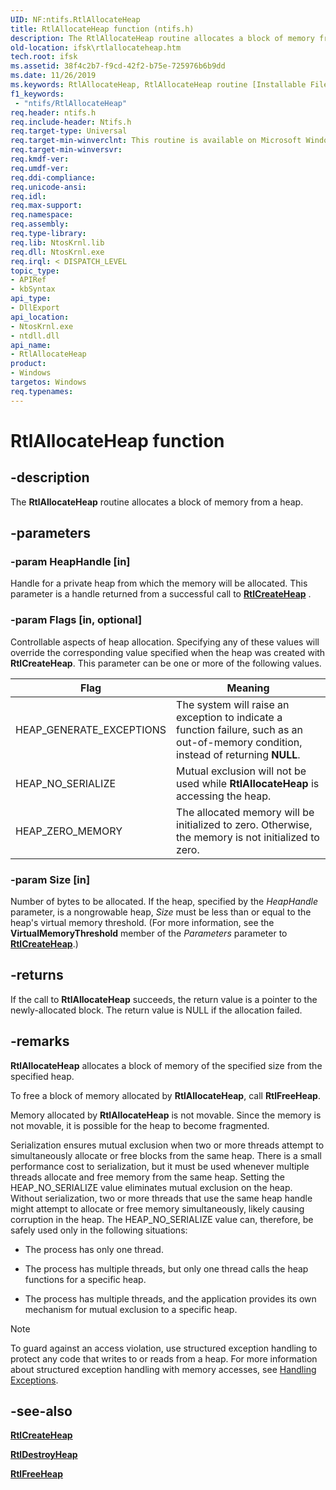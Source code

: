```yaml
---
UID: NF:ntifs.RtlAllocateHeap
title: RtlAllocateHeap function (ntifs.h)
description: The RtlAllocateHeap routine allocates a block of memory from a heap.
old-location: ifsk\rtlallocateheap.htm
tech.root: ifsk
ms.assetid: 38f4c2b7-f9cd-42f2-b75e-725976b6b9dd
ms.date: 11/26/2019
ms.keywords: RtlAllocateHeap, RtlAllocateHeap routine [Installable File System Drivers], ifsk.rtlallocateheap, ntifs/RtlAllocateHeap, rtlref_fa360ead-62c7-46c3-8d66-a73ee9e1a0bb.xml
f1_keywords:
 - "ntifs/RtlAllocateHeap"
req.header: ntifs.h
req.include-header: Ntifs.h
req.target-type: Universal
req.target-min-winverclnt: This routine is available on Microsoft Windows XP and later.
req.target-min-winversvr: 
req.kmdf-ver: 
req.umdf-ver: 
req.ddi-compliance: 
req.unicode-ansi: 
req.idl: 
req.max-support: 
req.namespace: 
req.assembly: 
req.type-library: 
req.lib: NtosKrnl.lib
req.dll: NtosKrnl.exe
req.irql: < DISPATCH_LEVEL
topic_type:
- APIRef
- kbSyntax
api_type:
- DllExport
api_location:
- NtosKrnl.exe
- ntdll.dll
api_name:
- RtlAllocateHeap
product:
- Windows
targetos: Windows
req.typenames: 
---
```


# RtlAllocateHeap function

## -description

The **RtlAllocateHeap** routine allocates a block of memory from a heap.

## -parameters

### -param HeapHandle [in]

Handle for a private heap from which the memory will be allocated. This parameter is a handle returned from a successful call to [**RtlCreateHeap**](https://docs.microsoft.com/windows-hardware/drivers/ddi/ntifs/nf-ntifs-rtlcreateheap)    .

### -param Flags [in, optional]

Controllable aspects of heap allocation. Specifying any of these values will override the corresponding value specified when the heap was created with **RtlCreateHeap**. This parameter can be one or more of the following values.

| Flag | Meaning |
| ---- | ------- |
| HEAP_GENERATE_EXCEPTIONS | The system will raise an exception to indicate a function failure, such as an out-of-memory condition, instead of returning **NULL**. |
| HEAP_NO_SERIALIZE | Mutual exclusion will not be used while **RtlAllocateHeap** is accessing the heap. |
| HEAP_ZERO_MEMORY | The allocated memory will be initialized to zero. Otherwise, the memory is not initialized to zero. |

### -param Size [in]

Number of bytes to be allocated. If the heap, specified by the *HeapHandle* parameter, is a nongrowable heap, *Size* must be less than or equal to the heap's virtual memory threshold. (For more information, see the **VirtualMemoryThreshold** member of the *Parameters* parameter to [**RtlCreateHeap**](https://docs.microsoft.com/windows-hardware/drivers/ddi/ntifs/nf-ntifs-rtlcreateheap).)

## -returns

If the call to **RtlAllocateHeap** succeeds, the return value is a pointer to the newly-allocated block. The return value is NULL if the allocation failed.

## -remarks

**RtlAllocateHeap** allocates a block of memory of the specified size from the specified heap.

To free a block of memory allocated by **RtlAllocateHeap**, call **RtlFreeHeap**.

Memory allocated by **RtlAllocateHeap** is not movable. Since the memory is not movable, it is possible for the heap to become fragmented.

Serialization ensures mutual exclusion when two or more threads attempt to simultaneously allocate or free blocks from the same heap. There is a small performance cost to serialization, but it must be used whenever multiple threads allocate and free memory from the same heap. Setting the HEAP_NO_SERIALIZE value eliminates mutual exclusion on the heap. Without serialization, two or more threads that use the same heap handle might attempt to allocate or free memory simultaneously, likely causing corruption in the heap. The HEAP_NO_SERIALIZE value can, therefore, be safely used only in the following situations:

- The process has only one thread.

- The process has multiple threads, but only one thread calls the heap functions for a specific heap.

- The process has multiple threads, and the application provides its own mechanism for mutual exclusion to a specific heap.

> [!NOTE]
> To guard against an access violation, use structured exception handling to protect any code that writes to or reads from a heap. For more information about structured exception handling with memory accesses, see [Handling Exceptions](https://docs.microsoft.com/windows-hardware/drivers/kernel/handling-exceptions).

## -see-also

[**RtlCreateHeap**](https://docs.microsoft.com/windows-hardware/drivers/ddi/ntifs/nf-ntifs-rtlcreateheap)

[**RtlDestroyHeap**](https://docs.microsoft.com/windows-hardware/drivers/ddi/ntifs/nf-ntifs-rtldestroyheap)

[**RtlFreeHeap**](https://docs.microsoft.com/windows-hardware/drivers/ddi/ntifs/nf-ntifs-rtlfreeheap)
